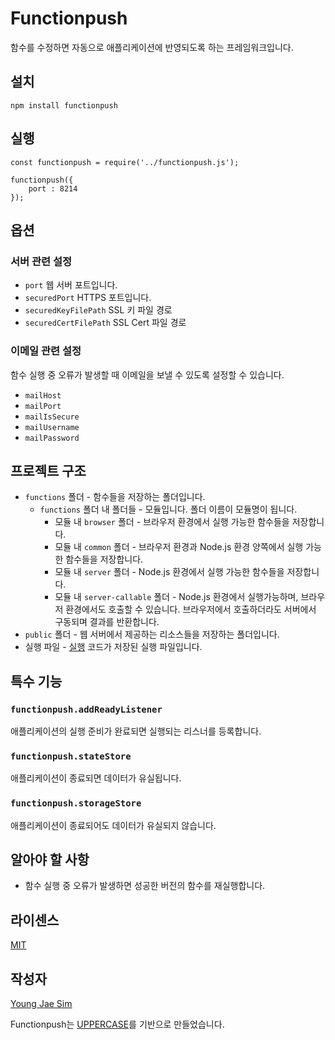 # Functionpush
함수를 수정하면 자동으로 애플리케이션에 반영되도록 하는 프레임워크입니다.

## 설치
```
npm install functionpush
```

## 실행
```
const functionpush = require('../functionpush.js');

functionpush({
	port : 8214
});
```

## 옵션
### 서버 관련 설정
* `port` 웹 서버 포트입니다.
* `securedPort` HTTPS 포트입니다.
* `securedKeyFilePath` SSL 키 파일 경로
* `securedCertFilePath` SSL Cert 파일 경로

### 이메일 관련 설정
함수 실행 중 오류가 발생할 때 이메일을 보낼 수 있도록 설정할 수 있습니다.
* `mailHost`
* `mailPort`
* `mailIsSecure`
* `mailUsername`
* `mailPassword`

## 프로젝트 구조
* `functions` 폴더 - 함수들을 저장하는 폴더입니다.
	* `functions` 폴더 내 폴더들 - 모듈입니다. 폴더 이름이 모듈명이 됩니다.
		* 모듈 내 `browser` 폴더 - 브라우저 환경에서 실행 가능한 함수들을 저장합니다.
		* 모듈 내 `common` 폴더 - 브라우저 환경과 Node.js 환경 양쪽에서 실행 가능한 함수들을 저장합니다.
		* 모듈 내 `server` 폴더 - Node.js 환경에서 실행 가능한 함수들을 저장합니다.
		* 모듈 내 `server-callable` 폴더 - Node.js 환경에서 실행가능하며, 브라우저 환경에서도 호출할 수 있습니다. 브라우저에서 호출하더라도 서버에서 구동되며 결과를 반환합니다.
* `public` 폴더 - 웹 서버에서 제공하는 리소스들을 저장하는 폴더입니다.
* 실행 파일 - [실행](#실행) 코드가 저장된 실행 파일입니다.

## 특수 기능
### `functionpush.addReadyListener`
애플리케이션의 실행 준비가 완료되면 실행되는 리스너를 등록합니다.

### `functionpush.stateStore`
애플리케이션이 종료되면 데이터가 유실됩니다.

### `functionpush.storageStore`
애플리케이션이 종료되어도 데이터가 유실되지 않습니다.

## 알아야 할 사항
- 함수 실행 중 오류가 발생하면 성공한 버전의 함수를 재실행합니다.

## 라이센스
[MIT](LICENSE)

## 작성자
[Young Jae Sim](https://github.com/Hanul)

Functionpush는 [UPPERCASE](http://uppercase.io)를 기반으로 만들었습니다.